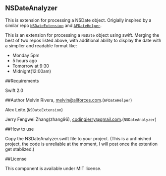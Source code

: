 ## NSDateAnalyzer
This is extension for processing a NSDate object.
Origially inspired by a similar repo <code>[NSDateExtension](https://github.com/zhang96/SwiftDateExtension)</code> and <code>[AFDateHelper](https://github.com/melvitax/AFDateHelper)</code>.

This is an extension for processing a <code>NSDate</code> object using swift. Merging the best of two repos listed above, with additional ability to display the date with a simplier and readable format like:

- Monday 5pm
- 5 hours ago
- Tomorrow at 9:30
- Midnight(12:00am)

##Requirements

Swift 2.0


##Author
Melvin Rivera, melvin@allforces.com.(<code>AFDateHelper</code>)

Alex Leite.(<code>NSDateExtension</code>)

Jerry Fengwei Zhang(zhang96), codingjerry@gmail.com.(<code>NSDateAnalyzer</code>)

##How to use

Copy the NSDateAnalyzer.swift file to your project.
(This is a unfinished project, the code is unreliable at the moment, I will post once the extention get stablized.)

##License

This component is available under MIT license.